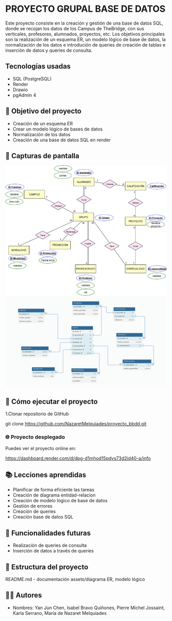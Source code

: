 # PROYECTO GRUPAL BASE DE DATOS
Este proyecto consiste en la creación y gestión de una base de datos SQL, donde se recojan los datos de los Campus de TheBridge, con sus verticales, profesores, alumnados, proyectos, etc.
Los objetivos principales son la realización de un esquema ER, un modelo lógico de base de datos, la normalización de los datos e introdución de queries de creación de tablas e inserción de datos y queries de consulta. 

## Tecnologías usadas
- SQL (PostgreSQL)
- Render
- Drawio
- pgAdmin 4

## 🎯 Objetivo del proyecto
- Creación de un esquema ER
- Crear un modelo lógico de bases de datos
- Normalización de los datos
- Creación de una base de datos SQL en render

## 📸 Capturas de pantalla
![Diagrama ER](assets/Copia%20de%20Diagrama%20ER.drawio.png)
![Modelo lógico BBDD](assets/modelo_logico_copia.png)

## 🚀 Cómo ejecutar el proyecto

1.Clonar repositorio de GitHub

git clone https://github.com/NazaretMelquiades/proyecto_bbdd.git

### 🌐 Proyecto desplegado
Puedes ver el proyecto online en:

https://dashboard.render.com/d/dpg-d1mhod15pdvs73d2id40-a/info

## 📚 Lecciones aprendidas
- Planificar de forma eficiente las tareas
- Creación de diagrama entidad-relacion
- Creación de modelo lógico de base de datos 
- Gestión de errores
- Creación de queries
- Creación base de datos SQL

## 🔧 Funcionalidades futuras
- Realización de queries de consulta
- Inserción de datos a través de queries

## 📂 Estructura del proyecto
README.md - documentación
assets/diagrama ER, modelo lógico

## 🧑‍💻 Autores
- Nombres: Yan Jun Chen, Isabel Bravo Quiñones, Pierre Michel Jossaint, Karla Serrano, María de Nazaret Melquiades